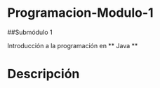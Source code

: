 # Programacion-Modulo-1

##Submódulo 1

Introducción a la programación en ** Java **

# Descripción
